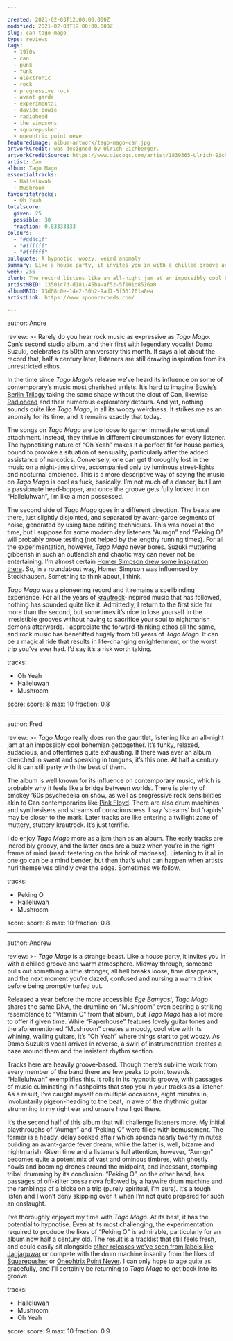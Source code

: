 ```yaml
---

created: 2021-02-03T12:00:00.000Z
modified: 2021-02-03T19:00:00.000Z
slug: can-tago-mago
type: reviews
tags:
  - 1970s
  - can
  - punk
  - funk
  - electronic
  - rock
  - progressive rock
  - avant garde
  - experimental
  - davide bowie
  - radiohead
  - the simpsons
  - squarepusher
  - oneohtrix point never
featuredimage: album-artwork/tago-mago-can.jpg
artworkCredit: was designed by Ulrich Eichberger.
artworkCreditSource: https://www.discogs.com/artist/1839365-Ulrich-Eichberger
artist: Can
album: Tago Mago
essentialtracks:
  - Halleluwah
  - Mushroom
favouritetracks:
  - Oh Yeah
totalscore:
  given: 25
  possible: 30
  fraction: 0.83333333
colours:
  - "#dd4c1f"
  - "#ffffff"
  - "#ffffff"
pullquote: A hypnotic, woozy, weird anomaly
summary: Like a house party, it invites you in with a chilled groove and warm atmosphere. Midway through, someone pulls out something a little stronger, all hell breaks loose, time disappears, and the next moment you’re dazed, confused and nursing a warm drink before being promptly turfed out.
week: 256
blurb: The record listens like an all-night jam at an impossibly cool bohemian gettogether. It’s funky, relaxed, audacious, exhausting... but above all, it’s brilliant.
artistMBID: 13501c7d-d181-45ba-af52-5f101d8516a0
albumMBID: 13d08c0e-14e2-30b2-9ad7-5f501761a8ea
artistLink: https://www.spoonrecords.com/

---
```


author: Andre

review: >-
  Rarely do you hear rock music as expressive as _Tago Mago_. Can’s second studio album, and their first with legendary vocalist Damo Suzuki, celebrates its 50th anniversary this month. It says a lot about the record that, half a century later, listeners are still drawing inspiration from its unrestricted ethos.

  In the time since _Tago Mago_’s release we’ve heard its influence on some of contemporary’s music most cherished artists. It’s hard to imagine [Bowie’s Berlin Trilogy](/reviews/david-bowie-low/) taking the same shape without the clout of Can, likewise [Radiohead](/reviews/radiohead-ok-computer/) and their numerous exploratory detours. And yet, nothing sounds quite like _Tago Mago_, in all its woozy weirdness. It strikes me as an anomaly for its time, and it remains exactly that today.

  The songs on _Tago Mago_ are too loose to garner immediate emotional attachment. Instead, they thrive in different circumstances for every listener. The hypnotising nature of “Oh Yeah” makes it a perfect fit for house parties, bound to provoke a situation of sensuality, particularly after the added assistance of narcotics. Conversely, one can get thoroughly lost in the music on a night-time drive, accompanied only by luminous street-lights and nocturnal ambience. This is a more descriptive way of saying the music on _Tago Mago_ is cool as fuck, basically. I’m not much of a dancer, but I am a passionate head-bopper, and once the groove gets fully locked in on “Halleluhwah”, I’m like a man possessed.

  The second side of _Tago Mago_ goes in a different direction. The beats are there, just slightly disjointed, and separated by avant-garde segments of noise, generated by using tape editing techniques. This was novel at the time, but I suppose for some modern day listeners “Aumgn” and “Peking O” will probably prove testing (not helped by the lengthy running times). For all the experimentation, however, _Tago Mago_ never bores. Suzuki muttering gibberish in such an outlandish and chaotic way can never not be entertaining. I’m almost certain [Homer Simpson drew some inspiration there](/reviews/the-be-sharps-meet-the-be-sharps/). So, in a roundabout way, Homer Simpson was influenced by Stockhausen. Something to think about, I think.

  _Tago Mago_ was a pioneering record and it remains a spellbinding experience. For all the years of [krautrock](/reviews/kraftwerk-the-man-machine/)-inspired music that has followed, nothing has sounded quite like it. Admittedly, I return to the first side far more than the second, but sometimes it’s nice to lose yourself in the irresistible grooves without having to sacrifice your soul to nightmarish demons afterwards. I appreciate the forward-thinking ethos all the same, and rock music has benefitted hugely from 50 years of _Tago Mago_. It can be a magical ride that results in life-changing enlightenment, or the worst trip you’ve ever had. I’d say it’s a risk worth taking.

tracks:
  - Oh Yeah
  - Halleluwah
  - Mushroom

score:
  score: 8
  max: 10
  fraction: 0.8

---

author: Fred

review: >-
  _Tago Mago_ really does run the gauntlet, listening like an all-night jam at an impossibly cool bohemian gettogether. It’s funky, relaxed, audacious, and oftentimes quite exhausting. If there was ever an album drenched in sweat and speaking in tongues, it’s this one. At half a century old it can still party with the best of them.

  The album is well known for its influence on contemporary music, which is probably why it feels like a bridge between worlds. There is plenty of smokey ‘60s psychedelia on show, as well as progressive rock sensibilities akin to Can contemporaries like [Pink Floyd](/reviews/pink-floyd-the-dark-side-of-the-moon/). There are also drum machines and synthesisers and streams of consciousness. I say ‘streams’ but ‘rapids’ may be closer to the mark. Later tracks are like entering a twilight zone of muttery, stuttery krautrock. It’s just terrific.

  I do enjoy _Tago Mago_ more as a jam than as an album. The early tracks are incredibly groovy, and the latter ones are a buzz when you’re in the right frame of mind (read: teetering on the brink of madness). Listening to it all in one go can be a mind bender, but then that’s what can happen when artists hurl themselves blindly over the edge. Sometimes we follow.

tracks:
  - Peking O
  - Halleluwah
  - Mushroom

score:
  score: 8
  max: 10
  fraction: 0.8

---

author: Andrew

review: >-
  _Tago Mago_ is a strange beast. Like a house party, it invites you in with a chilled groove and warm atmosphere. Midway through, someone pulls out something a little stronger, all hell breaks loose, time disappears, and the next moment you’re dazed, confused and nursing a warm drink before being promptly turfed out.

  Released a year before the more accessible _Ege Bamyasi_, _Tago Mago_ shares the same DNA, the drumline on “Mushroom” even bearing a striking resemblance to “Vitamin C” from that album, but _Tago Mago_ has a lot more to offer if given time. While “Paperhouse” features lovely guitar tones and the aforementioned “Mushroom” creates a moody, cool vibe with its whining, wailing guitars, it’s “Oh Yeah” where things start to get woozy. As Damo Suzuki’s vocal arrives in reverse, a swirl of instrumentation creates a haze around them and the insistent rhythm section.

  Tracks here are heavily groove-based. Though there’s sublime work from every member of the band there are few peaks to point towards. “Halleluhwah” exemplifies this. It rolls in its hypnotic groove, with passages of music culminating in flashpoints that stop you in your tracks as a listener. As a result, I’ve caught myself on multiple occasions, eight minutes in, involuntarily pigeon-heading to the beat, in awe of the rhythmic guitar strumming in my right ear and unsure how I got there.

  It’s the second half of this album that will challenge listeners more. My initial playthroughs of “Aumgn” and “Peking O” were filled with bemusement. The former is a heady, delay soaked affair which spends nearly twenty minutes building an avant-garde fever dream, while the latter is, well, bizarre and nightmarish. Given time and a listener’s full attention, however, “Aumgn” becomes quite a potent mix of vast and ominous timbres, with ghostly howls and booming drones around the midpoint, and incessant, stomping tribal drumming by its conclusion. “Peking O”, on the other hand, has passages of off-kilter bossa nova followed by a haywire drum machine and the ramblings of a bloke on a trip (purely spiritual, I’m sure). It’s a tough listen and I won’t deny skipping over it when I’m not quite prepared for such an onslaught.

  I’ve thoroughly enjoyed my time with _Tago Mago_. At its best, it has the potential to hypnotise. Even at its most challenging, the experimentation required to produce the likes of “Peking O" is admirable, particularly for an album now half a century old. The result is a tracklist that still feels fresh, and could easily sit alongside [other releases we’ve seen from labels like Jagjaguwar](/reviews/moses-sumney-grae/) or compete with the drum machine insanity from the likes of [Squarepusher](/reviews/squarepusher-be-up-a-hello/) or [Oneohtrix Point Never](/reviews/oneohtrix-point-never-age-of/). I can only hope to age quite as gracefully, and I’ll certainly be returning to _Tago Mago_ to get back into its groove.

tracks:
  - Halleluwah
  - Mushroom
  - Oh Yeah

score:
  score: 9
  max: 10
  fraction: 0.9
